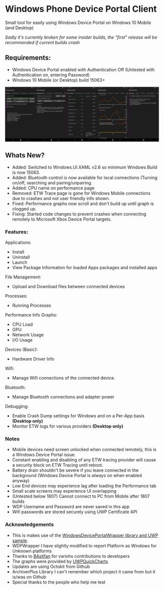 # Windows Phone Device Portal Client
Small tool for easily using Windows Device Portal on Windows 10 Mobile (and Desktop)

*Sadly it's currently broken for some insider builds, the "first" release will be recommended if current builds crash*


## Requirements:
- Windows Device Portal enabled with Authentication Off (Untested with Authentication on, entering Password)
- Windows 10 Mobile (or Desktop) build 15063+

![](screenshot.jpg)

## Whats New?
- Added: Switched to Windows.UI.XAML v2.6 so minimum Windows Build is now 15063.
- Added: Bluetooth control is now available for local connections (Turning on/off, searching and pairing/unpairing.
- Added: CPU name on performance page
- Removed: ETW Trace page is gone for Windows Mobile connections due to crashes and not user friendly info shown.
- Fixed: Performance graphs now scroll and don't build up until graph is clogged up.
- Fixing: Started code changes to prevent crashes when connecting remotely to Microsoft Xbox Device Portal targets.
 


### Features:
Applications:
- Install
- Uninstall
- Launch
- View Package Information for loaded Appx packages and installed apps

File Management:
- Upload and Download files between connected devices

Processes:
- Running Processes

Performance Info Graphs:
- CPU Load
- GPU
- Network Usage
- I/O Usage

Devices (Basic):
- Hardware Driver Info

Wifi:
- Manage Wifi connections of the connected device.

Bluetooth:
- Manage Bluetooth connections and adapter power

Debugging:
- Enable Crash Dump settings for Windows and on a Per-App basis **(Desktop only)**
- Monitor ETW logs for various providers **(Desktop only)**

### Notes
- Mobile devices need screen unlocked when connected remotely, this is a Windows Device Portal issue.
- Constant enabling and disabling of any ETW tracing provider will cause a security block on ETW Tracing until reboot.
- Battery drain shouldn't be severe if you leave connected in the background (Windows Device Portal is *always* on when enabled anyway)
- Low End devices may experience lag after loading the Performance tab
- Small scale screens may experience UI overlapping
- (Untested below 1807) Cannot connect to PC from Mobile after 1807 builds
- WDP Username and Password are never saved in this app
- Wifi passwords are stored securely using UWP Certificate API


### Acknowledgements
- This is makes use of the [WindowsDevicePortalWrapper library and UWP sample](https://github.com/microsoft/WindowsDevicePortalWrapper).
- WDPWrapper I have slightly modified to report Platform as Windows for Unknown platforms
- Thanks to [BAstifan](https://github.com/basharast) for variohs contributions to developers
- The graphs were provided by [UWPQuickCharts](https://github.com/ailon/UWPQuickCharts)
- Updates are using Octokit from Github
- ArchiverPlus Library I can't remember which project it came from but it is/was on Github
- Special thanks to the people who help me test
